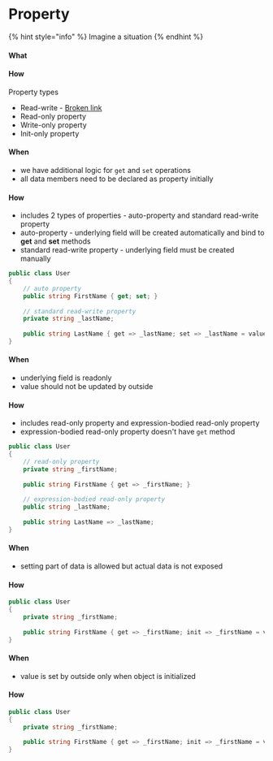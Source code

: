 # Property



{% hint style="info" %}
Imagine a situation&#x20;
{% endhint %}







#### What





#### How



Property types



* Read-write - [Broken link](broken-reference "mention")
* Read-only property
* Write-only property
* Init-only property





#### When

* we have additional logic for `get` and `set` operations
* all data members need to be declared as property initially&#x20;





#### How

* includes 2 types of properties - auto-property and standard read-write property
* auto-property - underlying field will be created automatically and bind to **get** and **set** methods
* standard read-write property - underlying field must be created manually&#x20;

```csharp
public class User
{
    // auto property
    public string FirstName { get; set; }
    
    // standard read-write property
    private string _lastName;
    
    public string LastName { get => _lastName; set => _lastName = value; }
}
```





#### When

* underlying field is readonly
* value should not be updated by outside



#### How

* includes read-only property and expression-bodied read-only property
* &#x20;expression-bodied read-only property doesn't have `get` method

```csharp
public class User
{
    // read-only property
    private string _firstName;
    
    public string FirstName { get => _firstName; }
    
    // expression-bodied read-only property 
    public string _lastName;
    
    public string LastName => _lastName;
}
```





#### When

* setting part of data is allowed but actual data is not exposed

#### How

```csharp
public class User 
{
    private string _firstName; 
    
    public string FirstName { get => _firstName; init => _firstName = value;
}
```





#### When

* value is set by outside only when object is initialized

#### How

```csharp
public class User 
{
    private string _firstName; 
    
    public string FirstName { get => _firstName; init => _firstName = value;
}
```


